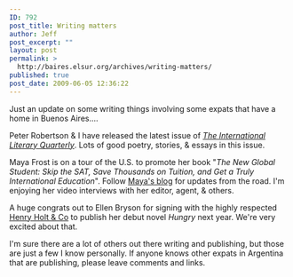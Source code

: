 ```yaml
---
ID: 792
post_title: Writing matters
author: Jeff
post_excerpt: ""
layout: post
permalink: >
  http://baires.elsur.org/archives/writing-matters/
published: true
post_date: 2009-06-05 12:36:22
---
```

Just an update on some writing things involving some expats that have a home in Buenos Aires....

Peter Robertson & I have released the latest issue of <a href="http://interlitq.org/"><em>The International Literary Quarterly</em></a>. Lots of good poetry, stories, & essays in this issue.

Maya Frost is on a tour of the U.S. to promote her book "<em>The New Global Student: Skip the SAT, Save Thousands on Tuition, and Get a Truly International Education</em>".  Follow <a href="http://www.mayafrost.com/blog/">Maya's blog</a> for updates from the road. I'm enjoying her video interviews with her editor, agent, & others.

A huge congrats out to Ellen Bryson for signing with the highly respected <a href="http://us.macmillan.com/HenryHolt.aspx">Henry Holt & Co</a> to publish her debut novel <em>Hungry</em> next year. We're very excited about that.

I'm sure there are a lot of others out there writing and publishing, but those are just a few I know personally. If anyone knows other expats in Argentina that are publishing, please leave comments and links.